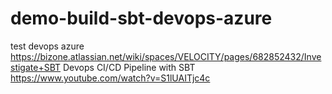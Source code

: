 # demo-build-sbt-devops-azure
test devops azure
https://bizone.atlassian.net/wiki/spaces/VELOCITY/pages/682852432/Investigate+SBT
Devops CI/CD Pipeline with SBT https://www.youtube.com/watch?v=S1lUAITjc4c

